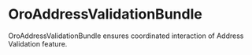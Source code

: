 # OroAddressValidationBundle

OroAddressValidationBundle ensures coordinated interaction of Address Validation feature.

